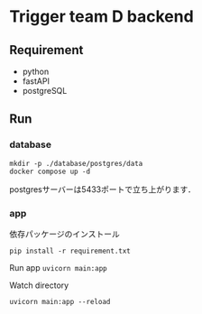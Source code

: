 # Trigger team D backend

## Requirement

- python 
- fastAPI
- postgreSQL

## Run

### database

```
mkdir -p ./database/postgres/data
docker compose up -d
```

postgresサーバーは5433ポートで立ち上がります．

### app

依存パッケージのインストール

```pip install -r requirement.txt```

Run app
```uvicorn main:app```

Watch directory

```uvicorn main:app --reload```
